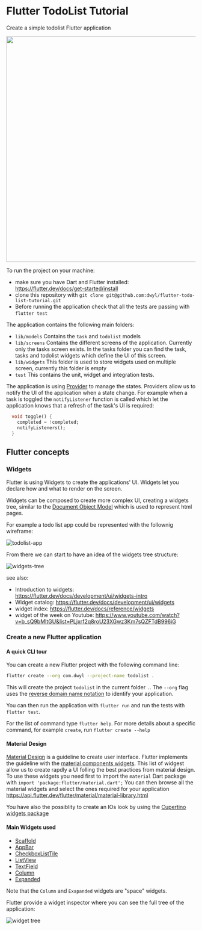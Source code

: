 # Flutter TodoList Tutorial

Create a simple todolist Flutter application
<div align="center">
  <img src="https://user-images.githubusercontent.com/6057298/109024720-f4041b00-76b5-11eb-9221-ad8660315a0b.gif" height="600">
</div>

To run the project on your machine:
- make sure you have Dart and Flutter installed: https://flutter.dev/docs/get-started/install
- clone this repository with `git clone git@github.com:dwyl/flutter-todo-list-tutorial.git`
- Before running the application check that all the tests are passing with `flutter test`

The application contains the following main folders:

- `lib/models` Contains the `task` and `todolist` models
- `lib/screens` Contains the different screens of the application. Currently only the tasks screen exists.
  In the tasks folder you can find the task, tasks and todolist widgets which define the UI of this screen.
- `lib/widgets` This folder is used to store widgets used on multiple screen, currently this folder is empty
- `test` This contains the unit, widget and integration tests.

The application is using [Provider](https://pub.dev/packages/provider) to manage the states.
Providers allow us to notify the UI of the application when a state change. For example when a
task is toggled the `notifyListener` function is called which let the application knows that a refresh of the
task's UI is required: 

```dart
  void toggle() {
    completed = !completed;
    notifyListeners();
  }
```

## Flutter concepts

### Widgets

Flutter is using Widgets to create the applications' UI.
Widgets let you declare how and what to render on the screen.

Widgets can be composed to create more complex UI, creating a widgets tree,
similar to the [Document Object Model](https://developer.mozilla.org/en-US/docs/Web/API/Document_Object_Model/Introduction)
which is used to represent html pages.

For example a todo list app could be represented with the follownig wireframe:

![todolist-app](https://user-images.githubusercontent.com/6057298/93343915-f3bf4400-f828-11ea-9087-d7cac865cecd.png)

From there we can start to have an idea of the widgets tree structure:

![widgets-tree](https://user-images.githubusercontent.com/6057298/93343977-03d72380-f829-11ea-8c4b-dc964c591e97.png)

see also:

- Introduction to widgets: <https://flutter.dev/docs/development/ui/widgets-intro>
- Widget catalog: <https://flutter.dev/docs/development/ui/widgets>
- widget index: <https://flutter.dev/docs/reference/widgets>
- widget of the week on Youtube: <https://www.youtube.com/watch?v=b_sQ9bMltGU&list=PLjxrf2q8roU23XGwz3Km7sQZFTdB996iG>

### Create a new Flutter application

#### A quick CLI tour

You can create a new Flutter project with the following command line:

```sh
flutter create --org com.dwyl --project-name todolist .
```

This will create the project `todolist` in the current folder `.`.
The `--org` flag uses the [reverse domain name notation](https://en.wikipedia.org/wiki/Reverse_domain_name_notation) to identify your application.

You can then run the application with `flutter run` and run the tests with `flutter test`.

For the list of command type `flutter help`.
For more details about a specific command, for example `create`, run `flutter create --help`

#### Material Design

[Material Design](https://material.io/design/introduction) is a guideline to create user interface.
Flutter implements the guideline with the [material components widgets](https://flutter.dev/docs/development/ui/widgets/material).
This list of widgest allow us to create rapdly a UI folling the best practices from material design.
To use these widgets you need first to import the `material` Dart package with `import 'package:flutter/material.dart';`
You can then browse all the material widgets and select the ones required for your application <https://api.flutter.dev/flutter/material/material-library.html>

You have also the possiblity to create an IOs look by using the [Cupertino widgets package](https://flutter.dev/docs/development/ui/widgets/cupertino)

#### Main Widgets used

- [Scaffold](https://api.flutter.dev/flutter/material/Scaffold-class.html)
- [AppBar](https://api.flutter.dev/flutter/material/AppBar-class.html)
- [CheckboxListTile](https://api.flutter.dev/flutter/material/CheckboxListTile-class.html)
- [ListView](https://api.flutter.dev/flutter/widgets/ListView-class.html)
- [TextField](https://api.flutter.dev/flutter/material/TextField-class.html)
- [Column](https://api.flutter.dev/flutter/widgets/Column-class.html)
- [Expanded](https://api.flutter.dev/flutter/widgets/Expanded-class.html)

Note that the `Column` and `Exapanded` widgets are "space" widgets.

Flutter provide a widget inspector where you can see the full tree
of the application:

![widget tree](https://user-images.githubusercontent.com/6057298/93480078-f6876b00-f8f4-11ea-95df-3c81321e8284.png)
